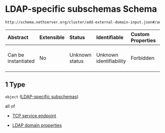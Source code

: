 # LDAP-specific subschemas Schema

```txt
http://schema.nethserver.org/cluster/add-external-domain-input.json#/anyOf/1
```



| Abstract            | Extensible | Status         | Identifiable            | Custom Properties | Additional Properties | Access Restrictions | Defined In                                                                                        |
| :------------------ | :--------- | :------------- | :---------------------- | :---------------- | :-------------------- | :------------------ | :------------------------------------------------------------------------------------------------ |
| Can be instantiated | No         | Unknown status | Unknown identifiability | Forbidden         | Allowed               | none                | [add-external-domain-input.json\*](cluster/add-external-domain-input.json "open original schema") |

## 1 Type

`object` ([LDAP-specific subschemas](add-external-domain-input-anyof-ldap-specific-subschemas.md))

all of

*   [TCP service endpoint](add-external-domain-input-defs-tcp-service-endpoint.md "check type definition")

*   [LDAP domain properties](add-external-domain-input-defs-ldap-domain-properties.md "check type definition")
